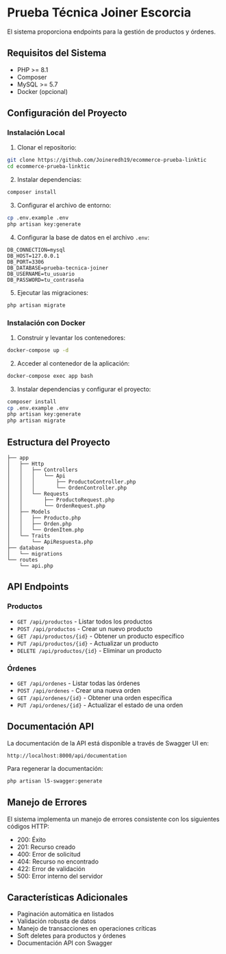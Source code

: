 # Prueba Técnica Joiner Escorcia

 El sistema proporciona endpoints para la gestión de productos y órdenes.

## Requisitos del Sistema

- PHP >= 8.1
- Composer
- MySQL >= 5.7
- Docker (opcional)

## Configuración del Proyecto

### Instalación Local

1. Clonar el repositorio:
```bash
git clone https://github.com/Joineredh19/ecommerce-prueba-linktic
cd ecommerce-prueba-linktic
```

2. Instalar dependencias:
```bash
composer install
```

3. Configurar el archivo de entorno:
```bash
cp .env.example .env
php artisan key:generate
```

4. Configurar la base de datos en el archivo `.env`:
```env
DB_CONNECTION=mysql
DB_HOST=127.0.0.1
DB_PORT=3306
DB_DATABASE=prueba-tecnica-joiner
DB_USERNAME=tu_usuario
DB_PASSWORD=tu_contraseña
```

5. Ejecutar las migraciones:
```bash
php artisan migrate
```

### Instalación con Docker

1. Construir y levantar los contenedores:
```bash
docker-compose up -d
```

2. Acceder al contenedor de la aplicación:
```bash
docker-compose exec app bash
```

3. Instalar dependencias y configurar el proyecto:
```bash
composer install
cp .env.example .env
php artisan key:generate
php artisan migrate
```

## Estructura del Proyecto

```
├── app
│   ├── Http
│   │   ├── Controllers
│   │   │   └── Api
│   │   │       ├── ProductoController.php
│   │   │       └── OrdenController.php
│   │   └── Requests
│   │       ├── ProductoRequest.php
│   │       └── OrdenRequest.php
│   ├── Models
│   │   ├── Producto.php
│   │   ├── Orden.php
│   │   └── OrdenItem.php
│   └── Traits
│       └── ApiRespuesta.php
├── database
│   └── migrations
└── routes
    └── api.php
```

## API Endpoints

### Productos

- `GET /api/productos` - Listar todos los productos
- `POST /api/productos` - Crear un nuevo producto
- `GET /api/productos/{id}` - Obtener un producto específico
- `PUT /api/productos/{id}` - Actualizar un producto
- `DELETE /api/productos/{id}` - Eliminar un producto

### Órdenes

- `GET /api/ordenes` - Listar todas las órdenes
- `POST /api/ordenes` - Crear una nueva orden
- `GET /api/ordenes/{id}` - Obtener una orden específica
- `PUT /api/ordenes/{id}` - Actualizar el estado de una orden

## Documentación API

La documentación de la API está disponible a través de Swagger UI en:
```
http://localhost:8000/api/documentation
```

Para regenerar la documentación:
```bash
php artisan l5-swagger:generate
```

## Manejo de Errores

El sistema implementa un manejo de errores consistente con los siguientes códigos HTTP:

- 200: Éxito
- 201: Recurso creado
- 400: Error de solicitud
- 404: Recurso no encontrado
- 422: Error de validación
- 500: Error interno del servidor


## Características Adicionales

- Paginación automática en listados
- Validación robusta de datos
- Manejo de transacciones en operaciones críticas
- Soft deletes para productos y órdenes
- Documentación API con Swagger
